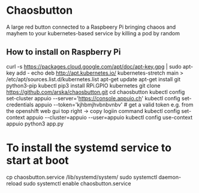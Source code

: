 # Chaosbutton

A large red button connected to a Raspbeery Pi bringing chaoos and mayhem to your kubernetes-based service by killing a pod by random

## How to install on Raspberry Pi

curl -s https://packages.cloud.google.com/apt/doc/apt-key.gpg | sudo apt-key add -
echo deb http://apt.kubernetes.io/ kubernetes-stretch main > /etc/apt/sources.list.d/kubernetes.list
apt-get update
apt-get install git python3-pip kubectl
pip3 install RPi.GPIO kubernetes
git clone https://github.com/arska/chaosbutton.git
cd chaosbutton
kubectl config set-cluster appuio --server='https://console.appuio.ch'
kubectl config set-credentials appuio --token='kjhbmjhvbnbvnbv' # get a valid token e.g. from the openshift web gui top right -> copy logiin command
kubectl config set-context appuio --cluster=appuio --user=appuio
kubectl config use-context appuio
python3 app.py

# To install the systemd service to start at boot
cp chaosbutton.service /lib/systemd/system/
sudo systemctl daemon-reload
sudo systemctl enable chaosbutton.service
